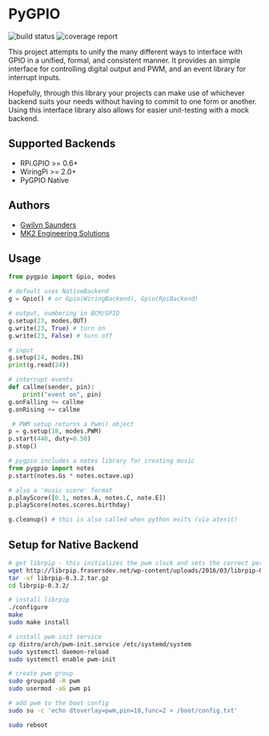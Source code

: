 PyGPIO
======


![build status](https://git.mk2es.com.au/mk2/pygpio/badges/master/build.svg)
![coverage report](https://git.mk2es.com.au/mk2/pygpio/badges/master/coverage.svg)


This project attempts to unify the many different ways to interface with GPIO
in a unified, formal, and consistent manner. It provides an simple interface for
controlling digital output and PWM, and an event library for interrupt inputs.

Hopefully, through this library your projects can make use of whichever backend
suits your needs without having to commit to one form or another. Using this
interface library also allows for easier unit-testing with a mock backend.


Supported Backends
-----------------------------------
 + RPi.GPIO >= 0.6+
 + WiringPi >= 2.0+
 + PyGPIO Native

Authors
-------
 + [Gwilyn Saunders](https://git.gwillz.com.au/u/gwillz)
 + [MK2 Engineering Solutions](https://mk2es.com.au)


Usage
-----
```python
from pygpio import Gpio, modes

# default uses NativeBackend
g = Gpio() # or Gpio(WiringBackend), Gpio(RpiBackend)

# output, numbering in BCM/GPIO
g.setup(23, modes.OUT)
g.write(23, True) # turn on
g.write(23, False) # turn off

# input
g.setup(24, modes.IN)
print(g.read(24))

# interrupt events
def callme(sender, pin):
    print("event on", pin)
g.onFalling += callme
g.onRising += callme

 # PWM setup returns a Pwm() object
p = g.setup(18, modes.PWM)
p.start(440, duty=0.50)
p.stop()

# pygpio includes a notes library for creating music
from pygpio import notes
p.start(notes.Gs * notes.octave.up)

# also a 'music score' format
p.playScore([0.1, notes.A, notes.C, note.E])
p.playScore(notes.scores.birthday)

g.cleanup() # this is also called when python exits (via atexit)
```


Setup for Native Backend
------------------------
```sh
# get librpip - this initializes the pwm clock and sets the correct permissions
wget http://librpip.frasersdev.net/wp-content/uploads/2016/03/librpip-0.3.2.tar.gz
tar -xf librpip-0.3.2.tar.gz
cd librpip-0.3.2/

# install librpip
./configure
make
sudo make install

# install pwm init service
cp distro/arch/pwm-init.service /etc/systemd/system
sudo systemctl daemon-reload
sudo systemctl enable pwm-init

# create pwm group
sudo groupadd -R pwm
sudo usermod -aG pwm pi

# add pwm to the boot config
sudo su -c 'echo dtoverlay=pwm,pin=18,func=2 > /boot/config.txt'

sudo reboot
```
